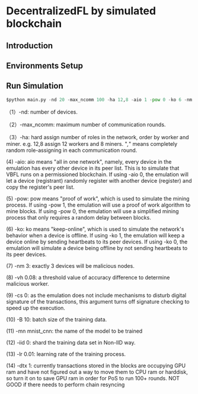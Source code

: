 # DecentralizedFL by simulated blockchain
## Introduction

## Environments Setup

## Run Simulation
```python
$python main.py -nd 20 -max_ncomm 100 -ha 12,8 -aio 1 -pow 0 -ko 6 -nm 3 -vh 0.08 -cs 0 -B 10 -mn mnist_cnn -iid 0 -lr 0.01 -dtx 1 
```

（1）-nd: number of devices.

（2）-max_ncomm: maximum number of communication rounds.

（3）-ha: hard assign number of roles in the network, order by worker and miner. e.g. 12,8 assign 12 workers and 8 miners. \"*,*\" means completely random role-assigning in each communication round.

(4) -aio: aio means "all in one network", namely, every device in the emulation has every other device in its peer list. This is to simulate that VBFL runs on a permissioned blockchain. If using -aio 0, the emulation will let a device (registrant) randomly register with another device (register) and copy the register's peer list.

(5) -pow: pow means "proof of work", which is used to simulate the mining process. If using -pow 1, the emulation will use a proof of work algorithm to mine blocks. If using -pow 0, the emulation will use a simplified mining process that only requires a random delay between blocks.

(6) -ko: ko means "keep-online", which is used to simulate the network's behavior when a device is offline. If using -ko 1, the emulation will keep a device online by sending heartbeats to its peer devices. If using -ko 0, the emulation will simulate a device being offline by not sending heartbeats to its peer devices.

(7) -nm 3: exactly 3 devices will be malicious nodes.

(8) -vh 0.08: a threshold value of accuracy difference to determine malicious worker.

(9) -cs 0: as the emulation does not include mechanisms to disturb digital signature of the transactions, this argument turns off signature checking to speed up the execution.

(10) -B 10: batch size of the training data.

(11) -mn mnist_cnn: the name of the model to be trained

(12) -iid 0: shard the training data set in Non-IID way.

(13) -lr 0.01: learning rate of the training process.

(14) -dtx 1: currently transactions stored in the blocks are occupying GPU ram and have not figured out a way to move them to CPU ram or harddisk, so turn it on to save GPU ram in order for PoS to run 100+ rounds. NOT GOOD if there needs to perform chain resyncing